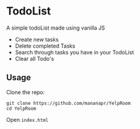 # TodoList
A simple todoList made using vanilla JS

- Create new tasks
- Delete completed Tasks
- Search through tasks you have in your TodoList
- Clear all Todo's

## Usage
Clone the repo:

```
git clone https://github.com/mananapr/YelpRoom
cd YelpRoom
```

Open `index.html`
